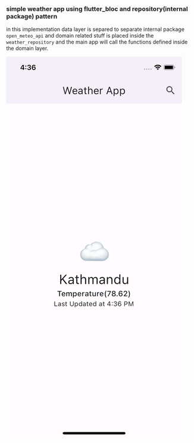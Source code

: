 ### simple weather app using flutter_bloc and repository(internal package) pattern

in this implementation data layer is separed to separate internal package `open_meteo_api` and domain related stuff is placed inside the `weather_repository` and the main app will call the functions defined inside the domain layer.

![weather app](./ss.png)
